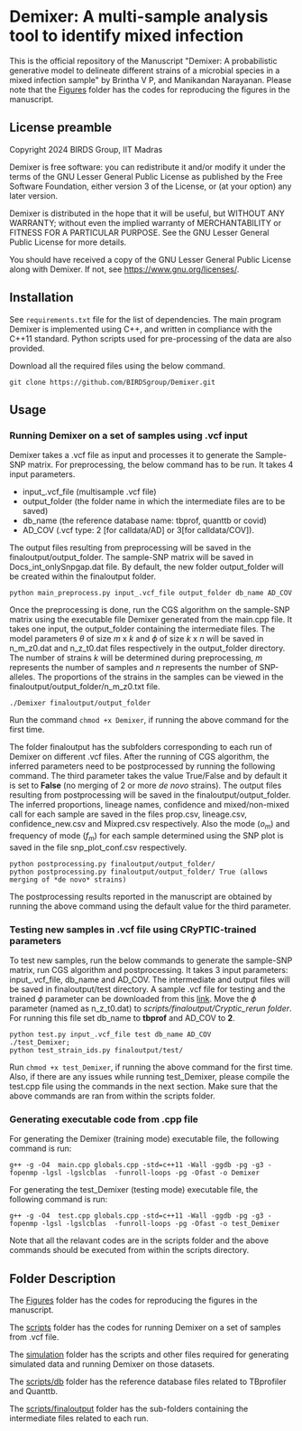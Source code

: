 # Demixer: A multi-sample analysis tool to identify mixed infection

This is the official repository of the Manuscript "Demixer: A probabilistic generative model to delineate different strains of a microbial species in a mixed infection sample" by Brintha V P, and Manikandan Narayanan. Please note that the [Figures](https://github.com/BIRDSgroup/Demixer/tree/main/Figures) folder has the codes for reproducing the figures in the manuscript. 

## License preamble 

Copyright 2024 BIRDS Group, IIT Madras

Demixer is free software: you can redistribute it and/or modify it under the terms of the GNU Lesser General Public License as published by the Free Software Foundation, either version 3 of the License, or (at your option) any later version.

Demixer is distributed in the hope that it will be useful,
but WITHOUT ANY WARRANTY; without even the implied warranty of
MERCHANTABILITY or FITNESS FOR A PARTICULAR PURPOSE.  See the
GNU Lesser General Public License for more details.

You should have received a copy of the GNU Lesser General Public License along with Demixer.  If not, see <https://www.gnu.org/licenses/>.

## Installation

See ```requirements.txt``` file for the list of dependencies. The main program Demixer is implemented using C++, and written in compliance with the C++11 standard. Python scripts used for pre-processing of the data are also provided. 

Download all the required files using the below command.
```
git clone https://github.com/BIRDSgroup/Demixer.git
```

## Usage

### Running Demixer on a set of samples using .vcf input
Demixer takes a .vcf file as input and processes it to generate the Sample-SNP matrix. For preprocessing, the below command has to be run. It takes 4 input parameters. 
- input_.vcf_file (multisample .vcf file)
- output_folder (the folder name in which the intermediate files are to be saved)
- db_name (the reference database name: tbprof, quanttb or covid)
- AD_COV  (.vcf type: 2 [for calldata/AD] or 3[for calldata/COV]).

The output files resulting from preprocessing will be saved in the finaloutput/output_folder. The sample-SNP matrix will be saved in Docs_int_onlySnpgap.dat file. By default, the new folder output_folder will be created within the finaloutput folder.
```
python main_preprocess.py input_.vcf_file output_folder db_name AD_COV
```
Once the preprocessing is done, run the CGS algorithm on the sample-SNP matrix using the executable file Demixer generated from the main.cpp file. It takes one input, the output_folder containing the intermediate files. The model parameters $\theta$ of size $m$ x $k$ and $\phi$ of size $k$ x $n$ will be saved in n_m_z0.dat and n_z_t0.dat files respectively in the output_folder directory. The number of strains $k$ will be determined during preprocessing, $m$ represents the number of samples and $n$ represents the number of SNP-alleles. The proportions of the strains in the samples can be viewed in the finaloutput/output_folder/n_m_z0.txt file.
```
./Demixer finaloutput/output_folder
```
Run the command ```chmod +x Demixer```, if running the above command for the first time.

The folder finaloutput has the subfolders corresponding to each run of Demixer on different .vcf files. After the running of CGS algorithm, the inferred parameters need to be postprocessed by running the following command. The third parameter takes the value True/False and by default it is set to **False** (no merging of 2 or more *de novo* strains). The output files resulting from postprocessing will be saved in the finaloutput/output_folder. The inferred proportions, lineage names, confidence and mixed/non-mixed call for each sample are saved in the files prop.csv, lineage.csv, confidence_new.csv  and Mixpred.csv respectively. Also the mode ($o_m$) and frequency of mode ($f_m$) for each sample determined using the SNP plot is saved in the file snp_plot_conf.csv respectively.

```
python postprocessing.py finaloutput/output_folder/
python postprocessing.py finaloutput/output_folder/ True (allows merging of *de novo* strains)    
```

The postprocessing results reported in the manuscript are obtained by running the above command using the default value for the third parameter.

### Testing new samples in .vcf file using CRyPTIC-trained parameters
To test new samples, run the below commands to generate the sample-SNP matrix, run CGS algorithm and postprocessing. It takes 3 input parameters: input_.vcf_file, db_name and AD_COV. The intermediate and output files will be saved in finaloutput/test directory. A sample .vcf file for testing and the trained $\phi$ parameter can be downloaded from this [link](https://drive.google.com/drive/folders/1-zzEhnMofpfUvxH17KaJ23qp_SJzu9R4?usp=drive_link). Move the $\phi$ parameter (named as n_z_t0.dat) to *scripts/finaloutput/Cryptic_rerun folder*. For running this file set db_name to **tbprof** and AD_COV to **2**.
```
python test.py input_.vcf_file test db_name AD_COV
./test_Demixer;
python test_strain_ids.py finaloutput/test/
```
Run ```chmod +x test_Demixer```, if running the above command for the first time. Also, if there are any issues while running test_Demixer, please compile the test.cpp file using the commands in the next section. Make sure that the above commands are ran from within the scripts folder.

### Generating executable code from .cpp file
For generating the Demixer (training mode) executable file, the following command is run:

```
g++ -g -O4  main.cpp globals.cpp -std=c++11 -Wall -ggdb -pg -g3 -fopenmp -lgsl -lgslcblas  -funroll-loops -pg -Ofast -o Demixer
```

For generating the test_Demixer (testing mode) executable file, the following command is run:

```
g++ -g -O4  test.cpp globals.cpp -std=c++11 -Wall -ggdb -pg -g3 -fopenmp -lgsl -lgslcblas  -funroll-loops -pg -Ofast -o test_Demixer
```
Note that all the relavant codes are in the scripts folder and the above commands should be executed from within the scripts directory.

## Folder Description

The [Figures](https://github.com/BIRDSgroup/Demixer/tree/main/Figures) folder has the codes for reproducing the figures in the manuscript. 

The [scripts](https://github.com/BIRDSgroup/Demixer/tree/main/scripts) folder has the codes for running Demixer on a set of samples from .vcf file.

The [simulation](https://github.com/BIRDSgroup/Demixer/tree/main/simulation) folder has the scripts and other files required for generating simulated data and running Demixer on those datasets.

The [scripts/db](https://github.com/BIRDSgroup/Demixer/tree/main/scripts/db) folder has the reference database files related to TBprofiler and Quanttb.

The [scripts/finaloutput](https://github.com/BIRDSgroup/Demixer/tree/main/scripts/finaloutput) folder has the sub-folders containing the intermediate files related to each run. 

